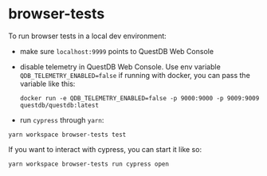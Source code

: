 # browser-tests

To run browser tests in a local dev environment:

* make sure `localhost:9999` points to QuestDB Web Console
* disable telemetry in QuestDB Web Console. Use env variable `QDB_TELEMETRY_ENABLED=false`
  if running with docker, you can pass the variable like this:
  ```
  docker run -e QDB_TELEMETRY_ENABLED=false -p 9000:9000 -p 9009:9009 questdb/questdb:latest
  ```

* run `cypress` through `yarn`:
```
yarn workspace browser-tests test
```

If you want to interact with cypress, you can start it like so:

```
yarn workspace browser-tests run cypress open
```
